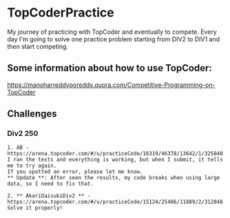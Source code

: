 # TopCoderPractice
My journey of practicing with TopCoder and eventually to compete.
Every day I'm going to solve one practice problem starting from DIV2 to DIV1 and then start competing.

## Some information about how to use TopCoder:
https://manoharreddyporeddy.quora.com/Competitive-Programming-on-TopCoder


## Challenges


### Div2 250
	1. AB - https://arena.topcoder.com/#/u/practiceCode/16319/46378/13642/1/325040
	I ran the tests and everything is working, but when I submit, it tells me to try again.
	If you spotted an error, please let me know.
	** Update **: After seen the results, my code breaks when using large data, so I need to fix that. 
	
	2. ** AkariDaisukiDiv2 ** - https://arena.topcoder.com/#/u/practiceCode/15124/25486/11889/2/312848
	Solve it properly!
